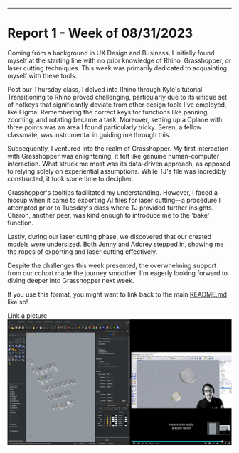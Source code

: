 ---
# Report 1 - Week of 08/31/2023 #
Coming from a background in UX Design and Business, I initially found myself at the starting line with no prior knowledge of Rhino, Grasshopper, or laser cutting techniques. This week was primarily dedicated to acquainting myself with these tools.

Post our Thursday class, I delved into Rhino through Kyle's tutorial. Transitioning to Rhino proved challenging, particularly due to its unique set of hotkeys that significantly deviate from other design tools I've employed, like Figma. Remembering the correct keys for functions like panning, zooming, and rotating became a task. Moreover, setting up a Cplane with three points was an area I found particularly tricky. Seren, a fellow classmate, was instrumental in guiding me through this.

Subsequently, I ventured into the realm of Grasshopper. My first interaction with Grasshopper was enlightening; it felt like genuine human-computer interaction. What struck me most was its data-driven approach, as opposed to relying solely on experiential assumptions. While TJ's file was incredibly constructed, it took some time to decipher.

Grasshopper's tooltips facilitated my understanding. However, I faced a hiccup when it came to exporting AI files for laser cutting—a procedure I attempted prior to Tuesday's class where TJ provided further insights. Charon, another peer, was kind enough to introduce me to the 'bake' function.

Lastly, during our laser cutting phase, we discovered that our created models were undersized. Both Jenny and Adorey stepped in, showing me the ropes of exporting and laser cutting effectively.

Despite the challenges this week presented, the overwhelming support from our cohort made the journey smoother. I'm eagerly looking forward to diving deeper into Grasshopper next week.







If you use this format, you might want to link back to the main [README.md](../README.md) like so!

Link a picture 
![image1](./08-31/image1.png)



